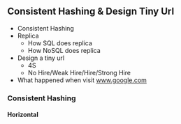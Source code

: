 ## Consistent Hashing & Design Tiny Url
- Consistent Hashing
- Replica
	- How SQL does replica
	- How NoSQL does replica
- Design a tiny url
	- 4S
	- No Hire/Weak Hire/Hire/Strong Hire
- What happened when visit www.google.com

### Consistent Hashing
#### Horizontal


<!--stackedit_data:
eyJoaXN0b3J5IjpbMTc4NDcwMzIwNiwtOTA5OTExOTA5XX0=
-->